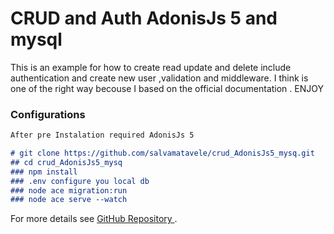 # CRUD and Auth AdonisJs 5 and mysql
This is an example for how to create read update and delete  include authentication and create new user ,validation and middleware. I think is one of the right way becouse I based on the official documentation . ENJOY

### Configurations

```markdown
After pre Instalation required AdonisJs 5

# git clone https://github.com/salvamatavele/crud_AdonisJs5_mysq.git
## cd crud_AdonisJs5_mysq
### npm install
### .env configure you local db
### node ace migration:run
### node ace serve --watch
```

For more details see [GitHub Repository ](https://github.com/salvamatavele/crud_AdonisJs5_mysql).

